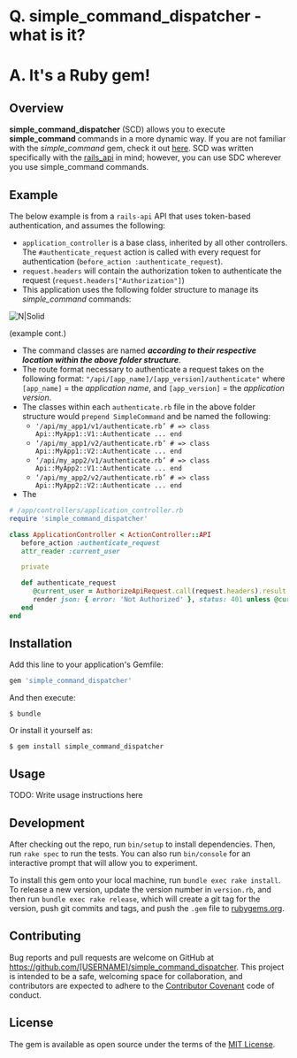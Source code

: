# Q. simple_command_dispatcher - what is it?
# A. It's a Ruby gem!

## Overview
__simple_command_dispatcher__ (SCD) allows you to execute __simple_command__ commands in a more dynamic way. If you are not familiar with the _simple_command_ gem, check it out [here][simple-command]. SCD was written specifically with the [rails_api][rails-api] in mind; however, you can use SDC wherever you use simple_command commands. 

## Example
The below example is from a `rails-api` API that uses token-based authentication, and assumes the following:

* `application_controller` is a base class, inherited by all other controllers. The `#authenticate_request` action is called with every request for authentication (`before_action :authenticate_request`).
* `request.headers` will contain the authorization token to authenticate the request (`request.headers["Authorization"]`)
* This application uses the following folder structure to manage its _simple_command_ commands:

![N|Solid](https://cldup.com/EJsj-OKZy0.png)

(example cont.)

 * The command classes are named *__according to their respective location within the above folder structure__*.
 * The route format necessary to authenticate a request takes on the following format: `"/api/[app_name]/[app_version]/authenticate"` where `[app_name]` = the _application name_, and `[app_version]` = the _application version_.
* The classes within each `authenticate.rb` file in the above folder structure would `prepend SimpleCommand` and be named the following:
  * ```'/api/my_app1/v1/authenticate.rb’ # => class Api::MyApp1::V1::Authenticate ... end```
  * ```‘/api/my_app1/v2/authenticate.rb’ # => class Api::MyApp1::V2::Authenticate ... end```
  * ```‘/api/my_app2/v1/authenticate.rb’ # => class Api::MyApp2::V1::Authenticate ... end```
  * ```‘/api/my_app2/v2/authenticate.rb’ # => class Api::MyApp2::V2::Authenticate ... end```
* The 

```ruby 
# /app/controllers/application_controller.rb
require 'simple_command_dispatcher'

class ApplicationController < ActionController::API
   before_action :authenticate_request
   attr_reader :current_user

   private

   def authenticate_request
      @current_user = AuthorizeApiRequest.call(request.headers).result
      render json: { error: 'Not Authorized' }, status: 401 unless @current_user
   end
end
```

## Installation

Add this line to your application's Gemfile:

```ruby
gem 'simple_command_dispatcher'
```

And then execute:

    $ bundle

Or install it yourself as:

    $ gem install simple_command_dispatcher

## Usage

TODO: Write usage instructions here

## Development

After checking out the repo, run `bin/setup` to install dependencies. Then, run `rake spec` to run the tests. You can also run `bin/console` for an interactive prompt that will allow you to experiment.

To install this gem onto your local machine, run `bundle exec rake install`. To release a new version, update the version number in `version.rb`, and then run `bundle exec rake release`, which will create a git tag for the version, push git commits and tags, and push the `.gem` file to [rubygems.org](https://rubygems.org).

## Contributing

Bug reports and pull requests are welcome on GitHub at https://github.com/[USERNAME]/simple_command_dispatcher. This project is intended to be a safe, welcoming space for collaboration, and contributors are expected to adhere to the [Contributor Covenant](http://contributor-covenant.org) code of conduct.


## License

The gem is available as open source under the terms of the [MIT License](http://opensource.org/licenses/MIT).

   [simple-command]: <https://rubygems.org/gems/simple_command>
   [rails-api]: <https://rubygems.org/gems/rails-api>

